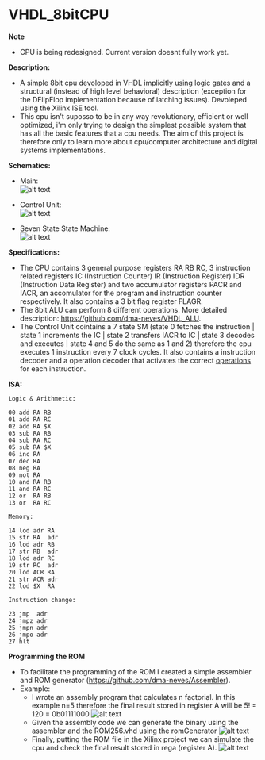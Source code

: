 # VHDL_8bitCPU

**Note**
  - CPU is being redesigned. Current version doesnt fully work yet.

**Description:**
  - A simple 8bit cpu devoloped in VHDL implicitly using logic gates and a structural (instead of high level behavioral) description (exception for the DFlipFlop implementation because of latching issues). Devoleped using the Xilinx ISE tool.
  - This cpu isn't suposso to be in any way revolutionary, efficient or well optimized, i'm only trying to design the simplest possible system that has all the basic features that a cpu needs. The aim of this project is therefore only to learn more about cpu/computer architecture and digital systems implementations.

**Schematics:**
  - Main:
  <br/>![alt text](https://github.com/dma-neves/VHDL_8bitCPU/blob/main/other/cpu.png)

  - Control Unit:
  <br/>![alt text](https://github.com/dma-neves/VHDL_8bitCPU/blob/main/other/CU.png)
  
  - Seven State State Machine:
  </br>![alt text](https://github.com/dma-neves/VHDL_8bitCPU/blob/main/other/seven_state_sm.png)

**Specifications:**
  - The CPU contains 3 general purpose registers RA RB RC, 3 instruction related registers IC (Instruction Counter) IR (Instruction Register) IDR (Instruction Data Register) and two accumulator registers PACR and IACR, an accomulator for the program and instruction counter respectively. It also contains a 3 bit flag register FLAGR.
  - The 8bit ALU can perform 8 different operations. More detailed description: https://github.com/dma-neves/VHDL_ALU.
  - The Control Unit cointains a 7 state SM (state 0 fetches the instruction | state 1 increments the IC | state 2 transfers IACR to IC | state 3 decodes and executes | state 4 and 5 do the same as 1 and 2) therefore the cpu executes 1 instruction every 7 clock cycles. It also contains a instruction decoder and a operation decoder that activates the correct [operations](https://github.com/dma-neves/VHDL_8bitCPU/blob/main/other/instruction_outputs/instructionOutputs.txt) for each instruction.
  
**ISA:**

	Logic & Arithmetic:

	00 add RA RB
	01 add RA RC
	02 add RA $X
	03 sub RA RB
	04 sub RA RC
	05 sub RA $X
	06 inc RA
	07 dec RA
	08 neg RA
	09 not RA
	10 and RA RB
	11 and RA RC
	12 or  RA RB
	13 or  RA RC

	Memory:

	14 lod adr RA
	15 str RA  adr
	16 lod adr RB
	17 str RB  adr
	18 lod adr RC
	19 str RC  adr
	20 lod ACR RA
	21 str ACR adr
	22 lod $X  RA

	Instruction change:

	23 jmp  adr
	24 jmpz adr
	25 jmpn adr
	26 jmpo adr
	27 hlt


**Programming the ROM**
  - To facilitate the programming of the ROM I created a simple assembler and ROM generator (https://github.com/dma-neves/Assembler).
  - Example:
    - I wrote an assembly program that calculates n factorial. In this example n=5 therefore the final result stored in register A will be 5! = 120 = 0b01111000
    ![alt text](https://github.com/dma-neves/VHDL_8bitCPU/blob/main/other/example/factorialProgram.png)
    - Given the assembly code we can generate the binary using the assembler and the ROM256.vhd using the romGenerator
    ![alt text](https://github.com/dma-neves/VHDL_8bitCPU/blob/main/other/example/factorialBinary.png)
    - Finally, putting the ROM file in the Xilinx project we can simulate the cpu and check the final result stored in rega (register A).
    ![alt text](https://github.com/dma-neves/VHDL_8bitCPU/blob/main/other/example/factorialResult.png)
